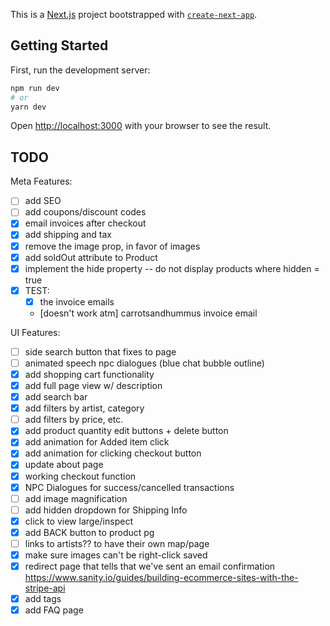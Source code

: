 This is a [Next.js](https://nextjs.org/) project bootstrapped with [`create-next-app`](https://github.com/vercel/next.js/tree/canary/packages/create-next-app).

## Getting Started

First, run the development server:

```bash
npm run dev
# or
yarn dev
```

Open [http://localhost:3000](http://localhost:3000) with your browser to see the result.

## TODO

Meta Features:
- [ ] add SEO
- [ ] add coupons/discount codes
- [x] email invoices after checkout
- [x] add shipping and tax
- [x] remove the image prop, in favor of images
- [x] add soldOut attribute to Product
- [x] implement the hide property -- do not display products where hidden = true
- [x] TEST:
  - [x] the invoice emails
  - [doesn't work atm] carrotsandhummus invoice email


UI Features:
- [ ] side search button that fixes to page
- [ ] animated speech npc dialogues (blue chat bubble outline)
- [x] add shopping cart functionality
- [x] add full page view w/ description
- [x] add search bar
- [x] add filters by artist, category
- [ ] add filters by price, etc.
- [x] add product quantity edit buttons + delete button
- [x] add animation for Added item click
- [x] add animation for clicking checkout button
- [x] update about page
- [x] working checkout function
- [x] NPC Dialogues for success/cancelled transactions
- [ ] add image magnification
- [ ] add hidden dropdown for Shipping Info
- [x] click to view large/inspect
- [x] add BACK button to product pg
- [ ] links to artists?? to have their own map/page
- [x] make sure images can't be right-click saved
- [x] redirect page that tells that we've sent an email confirmation https://www.sanity.io/guides/building-ecommerce-sites-with-the-stripe-api
- [x] add tags
- [x] add FAQ page